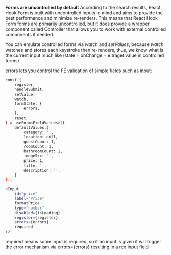 **Forms are uncontrolled by default**
According to the search results, React Hook Form is built with uncontrolled inputs in mind and aims to provide the best performance and minimize re-renders. This means that React Hook Form forms are primarily uncontrolled, but it does provide a wrapper component called Controller that allows you to work with external controlled components if needed.

You can emulate controlled forms via *watch* and *setValues*, because *watch* watches and stores each keystroke then re-renders, thus, we know what is the current input much like (state + onChange + e.traget.value in controlled forms)

errors lets you control the FE validation of simple fields such as input:
```sh
const {
    register,
    handleSubmit,
    setValue,
    watch,
    formState: {
        errors,
    },
    reset
} = useForm<FieldValues>({
    defaultValues:{
        category: '',
        location: null,
        guestCount: 1,
        roomCount: 1,
        bathroomCount: 1,
        imageSrc: '',
        price: 1,
        title: '',
        description: '',
    }
});

<Input
    id="price"
    label="Price"
    formatPrice
    type="number"
    disabled={isLoading}
    register={register}
    errors={errors}
    required
/>
```
required means some input is required, so if no input is given it will trigger the error mechanism via errors={errors} resulting in a red input field